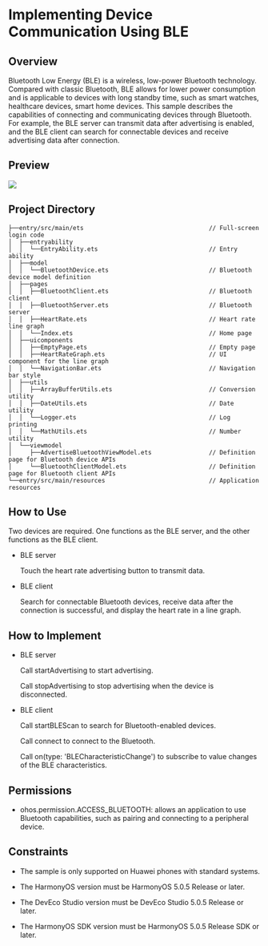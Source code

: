 # Implementing Device Communication Using BLE

## Overview
Bluetooth Low Energy (BLE) is a wireless, low-power Bluetooth technology. Compared with classic Bluetooth, BLE allows for lower power consumption and is applicable to devices with long standby time, such as smart watches, healthcare devices, smart home devices. 
This sample describes the capabilities of connecting and communicating devices through Bluetooth. For example, the BLE server can transmit data after advertising is enabled, and the BLE client can search for connectable devices and receive advertising data after connection.

## Preview
![](/screenshots/device/mate60pro_en.png)

## Project Directory

``` 
├──entry/src/main/ets                                   // Full-screen login code 
│  ├──entryability 
│  │  └──EntryAbility.ets                               // Entry ability 
│  ├──model 
│  │  └──BluetoothDevice.ets                            // Bluetooth device model definition 
│  ├──pages                               
│  │  ├──BluetoothClient.ets                            // Bluetooth client 
│  │  ├──BluetoothServer.ets                            // Bluetooth server 
│  │  ├──HeartRate.ets                                  // Heart rate line graph 
│  │  └──Index.ets                                      // Home page 
│  ├──uicomponents                               
│  │  ├──EmptyPage.ets                                  // Empty page 
│  │  ├──HeartRateGraph.ets                             // UI component for the line graph 
│  │  └──NavigationBar.ets                              // Navigation bar style 
│  ├──utils                               
│  │  ├──ArrayBufferUtils.ets                           // Conversion utility 
│  │  ├──DateUtils.ets                                  // Date utility 
│  │  └──Logger.ets                                     // Log printing 
│  │  └──MathUtils.ets                                  // Number utility 
│  └──viewmodel 
│     ├──AdvertiseBluetoothViewModel.ets                // Definition page for Bluetooth device APIs 
│     └──BluetoothClientModel.ets                       // Definition page for Bluetooth client APIs 
└──entry/src/main/resources                             // Application resources

``` 

## How to Use
Two devices are required. One functions as the BLE server, and the other functions as the BLE client.
* BLE server

  Touch the heart rate advertising button to transmit data.
* BLE client

  Search for connectable Bluetooth devices, receive data after the connection is successful, and display the heart rate in a line graph.


## How to Implement
* BLE server
  
  Call startAdvertising to start advertising.
  
  Call stopAdvertising to stop advertising when the device is disconnected.
* BLE client

  Call startBLEScan to search for Bluetooth-enabled devices.

  Call connect to connect to the Bluetooth.

  Call on(type: 'BLECharacteristicChange') to subscribe to value changes of the BLE characteristics.
## Permissions

* ohos.permission.ACCESS_BLUETOOTH: allows an application to use Bluetooth capabilities, such as pairing and connecting to a peripheral device.

## Constraints

* The sample is only supported on Huawei phones with standard systems.

* The HarmonyOS version must be HarmonyOS 5.0.5 Release or later.

* The DevEco Studio version must be DevEco Studio 5.0.5 Release or later.

* The HarmonyOS SDK version must be HarmonyOS 5.0.5 Release SDK or later.
